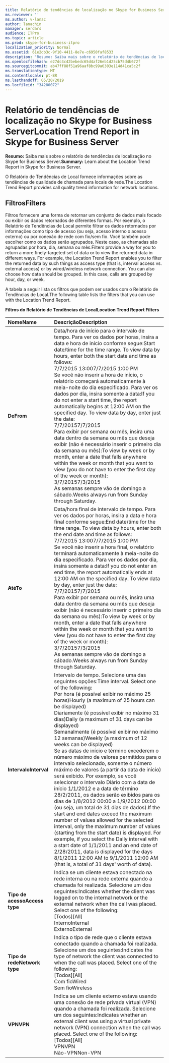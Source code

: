 ```yaml
---
title: Relatório de tendências de localização no Skype for Business Server
ms.reviewer: ''
ms.author: v-lanac
author: lanachin
manager: serdars
audience: ITPro
ms.topic: article
ms.prod: skype-for-business-itpro
localization_priority: Normal
ms.assetid: 61e2db3c-9f10-4411-8e7e-c6950faf8533
description: 'Resumo: Saiba mais sobre o relatório de tendências de localização no Skype for Business Server.'
ms.openlocfilehash: e27dc4c42bebedc65d4af26eb1d25cb75d4b672f
ms.sourcegitcommit: ab47ff88f51a96aaf8bc99a6303e114d41ca5c2f
ms.translationtype: MT
ms.contentlocale: pt-BR
ms.lasthandoff: 05/20/2019
ms.locfileid: "34280072"
---
```

# <a name="location-trend-report-in-skype-for-business-server"></a><span data-ttu-id="b2d1e-103">Relatório de tendências de localização no Skype for Business Server</span><span class="sxs-lookup"><span data-stu-id="b2d1e-103">Location Trend Report in Skype for Business Server</span></span>
 
<span data-ttu-id="b2d1e-104">**Resumo:** Saiba mais sobre o relatório de tendências de localização no Skype for Business Server.</span><span class="sxs-lookup"><span data-stu-id="b2d1e-104">**Summary:** Learn about the Location Trend Report in Skype for Business Server.</span></span>
  
<span data-ttu-id="b2d1e-105">O Relatório de Tendências de Local fornece informações sobre as tendências de qualidade de chamada para locais de rede.</span><span class="sxs-lookup"><span data-stu-id="b2d1e-105">The Location Trend Report provides call quality trend information for network locations.</span></span>
  
## <a name="filters"></a><span data-ttu-id="b2d1e-106">Filtros</span><span class="sxs-lookup"><span data-stu-id="b2d1e-106">Filters</span></span>

<span data-ttu-id="b2d1e-p101">Filtros fornecem uma forma de retornar um conjunto de dados mais focado ou exibir os dados retornados de diferentes formas. Por exemplo, o Relatório de Tendências de Local permite filtrar os dados retornados por informações como tipo de acesso (ou seja, acesso interno x acesso externo) ou por conexão de rede com fio/sem fio. Você também pode escolher como os dados serão agrupados. Neste caso, as chamadas são agrupadas por hora, dia, semana ou mês.</span><span class="sxs-lookup"><span data-stu-id="b2d1e-p101">Filters provide a way for you to return a more finely-targeted set of data or to view the returned data in different ways. For example, the Location Trend Report enables you to filter the returned data by such things as access type (that is, interval access vs. external access) or by wired/wireless network connection. You can also choose how data should be grouped. In this case, calls are grouped by hour, day, or week.</span></span>
  
<span data-ttu-id="b2d1e-111">A tabela a seguir lista os filtros que podem ser usados com o Relatório de Tendências de Local.</span><span class="sxs-lookup"><span data-stu-id="b2d1e-111">The following table lists the filters that you can use with the Location Trend Report.</span></span> 
  
<span data-ttu-id="b2d1e-112">**Filtros do Relatório de Tendências de Local**</span><span class="sxs-lookup"><span data-stu-id="b2d1e-112">**Location Trend Report Filters**</span></span>

|<span data-ttu-id="b2d1e-113">**Nome**</span><span class="sxs-lookup"><span data-stu-id="b2d1e-113">**Name**</span></span>|<span data-ttu-id="b2d1e-114">**Descrição**</span><span class="sxs-lookup"><span data-stu-id="b2d1e-114">**Description**</span></span>|
|:-----|:-----|
|<span data-ttu-id="b2d1e-115">**De**</span><span class="sxs-lookup"><span data-stu-id="b2d1e-115">**From**</span></span> <br/> |<span data-ttu-id="b2d1e-p102">Data/hora de início para o intervalo de tempo. Para ver os dados por horas, insira a data e hora de início conforme segue:</span><span class="sxs-lookup"><span data-stu-id="b2d1e-p102">Start date/time for the time range. To view data by hours, enter both the start date and time as follows:</span></span>  <br/> <span data-ttu-id="b2d1e-118">7/7/2015 13:00</span><span class="sxs-lookup"><span data-stu-id="b2d1e-118">7/7/2015 1:00 PM</span></span>  <br/> <span data-ttu-id="b2d1e-p103">Se você não inserir a hora de início, o relatório começará automaticamente à meia-noite do dia especificado. Para ver os dados por dia, insira somente a data:</span><span class="sxs-lookup"><span data-stu-id="b2d1e-p103">If you do not enter a start time, the report automatically begins at 12:00 AM on the specified day. To view data by day, enter just the date:</span></span>  <br/> <span data-ttu-id="b2d1e-121">7/7/2015</span><span class="sxs-lookup"><span data-stu-id="b2d1e-121">7/7/2015</span></span>  <br/> <span data-ttu-id="b2d1e-122">Para exibir por semana ou mês, insira uma data dentro da semana ou mês que deseja exibir (não é necessário inserir o primeiro dia da semana ou mês):</span><span class="sxs-lookup"><span data-stu-id="b2d1e-122">To view by week or by month, enter a date that falls anywhere within the week or month that you want to view (you do not have to enter the first day of the week or month):</span></span>  <br/> <span data-ttu-id="b2d1e-123">3/7/2015</span><span class="sxs-lookup"><span data-stu-id="b2d1e-123">7/3/2015</span></span>  <br/> <span data-ttu-id="b2d1e-124">As semanas sempre vão de domingo a sábado.</span><span class="sxs-lookup"><span data-stu-id="b2d1e-124">Weeks always run from Sunday through Saturday.</span></span>  <br/> |
|<span data-ttu-id="b2d1e-125">**Até**</span><span class="sxs-lookup"><span data-stu-id="b2d1e-125">**To**</span></span> <br/> |<span data-ttu-id="b2d1e-p104">Data/hora final de intervalo de tempo. Para ver os dados por horas, insira a data e hora final conforme segue:</span><span class="sxs-lookup"><span data-stu-id="b2d1e-p104">End date/time for the time range. To view data by hours, enter both the end date and time as follows:</span></span>  <br/> <span data-ttu-id="b2d1e-128">7/7/2015 13:00</span><span class="sxs-lookup"><span data-stu-id="b2d1e-128">7/7/2015 1:00 PM</span></span>  <br/> <span data-ttu-id="b2d1e-p105">Se você não inserir a hora final, o relatório terminará automaticamente à meia-noite do dia especificado. Para ver os dados por dia, insira somente a data:</span><span class="sxs-lookup"><span data-stu-id="b2d1e-p105">If you do not enter an end time, the report automatically ends at 12:00 AM on the specified day. To view data by day, enter just the date:</span></span>  <br/> <span data-ttu-id="b2d1e-131">7/7/2015</span><span class="sxs-lookup"><span data-stu-id="b2d1e-131">7/7/2015</span></span>  <br/> <span data-ttu-id="b2d1e-132">Para exibir por semana ou mês, insira uma data dentro da semana ou mês que deseja exibir (não é necessário inserir o primeiro dia da semana ou mês):</span><span class="sxs-lookup"><span data-stu-id="b2d1e-132">To view by week or by month, enter a date that falls anywhere within the week or month that you want to view (you do not have to enter the first day of the week or month):</span></span>  <br/> <span data-ttu-id="b2d1e-133">3/7/2015</span><span class="sxs-lookup"><span data-stu-id="b2d1e-133">7/3/2015</span></span>  <br/> <span data-ttu-id="b2d1e-134">As semanas sempre vão de domingo a sábado.</span><span class="sxs-lookup"><span data-stu-id="b2d1e-134">Weeks always run from Sunday through Saturday.</span></span>  <br/> |
|<span data-ttu-id="b2d1e-135">**Intervalo**</span><span class="sxs-lookup"><span data-stu-id="b2d1e-135">**Interval**</span></span> <br/> | <span data-ttu-id="b2d1e-p106">Intervalo de tempo. Selecione uma das seguintes opções:</span><span class="sxs-lookup"><span data-stu-id="b2d1e-p106">Time interval. Select one of the following:</span></span> <br/>  <span data-ttu-id="b2d1e-138">Por hora (é possível exibir no máximo 25 horas)</span><span class="sxs-lookup"><span data-stu-id="b2d1e-138">Hourly (a maximum of 25 hours can be displayed)</span></span> <br/>  <span data-ttu-id="b2d1e-139">Diariamente (é possível exibir no máximo 31 dias)</span><span class="sxs-lookup"><span data-stu-id="b2d1e-139">Daily (a maximum of 31 days can be displayed)</span></span> <br/>  <span data-ttu-id="b2d1e-140">Semanalmente (é possível exibir no máximo 12 semanas)</span><span class="sxs-lookup"><span data-stu-id="b2d1e-140">Weekly (a maximum of 12 weeks can be displayed)</span></span> <br/>  <span data-ttu-id="b2d1e-p107">Se as datas de início e término excederem o número máximo de valores permitidos para o intervalo selecionado, somente o número máximo de valores (a partir da data de início) será exibido. Por exemplo, se você selecionar o intervalo Diário com a data de início 1/1/2012 e a data de término 28/2/2011, os dados serão exibidos para os dias de 1/8/2012 00:00 a 1/9/2012 00:00 (ou seja, um total de 31 dias de dados).</span><span class="sxs-lookup"><span data-stu-id="b2d1e-p107">If the start and end dates exceed the maximum number of values allowed for the selected interval, only the maximum number of values (starting from the start date) is displayed. For example, if you select the Daily interval with a start date of 1/1/2011 and an end date of 2/28/2011, data is displayed for the days 8/1/2011 12:00 AM to 9/1/2011 12:00 AM (that is, a total of 31 days' worth of data).</span></span> <br/> |
|<span data-ttu-id="b2d1e-143">**Tipo de acesso**</span><span class="sxs-lookup"><span data-stu-id="b2d1e-143">**Access type**</span></span> <br/> | <span data-ttu-id="b2d1e-p108">Indica se um cliente estava conectado na rede interna ou na rede externa quando a chamada foi realizada. Selecione um dos seguintes:</span><span class="sxs-lookup"><span data-stu-id="b2d1e-p108">Indicates whether the client was logged on to the internal network or the external network when the call was placed. Select one of the following:</span></span> <br/>  <span data-ttu-id="b2d1e-146">[Todos]</span><span class="sxs-lookup"><span data-stu-id="b2d1e-146">[All]</span></span> <br/>  <span data-ttu-id="b2d1e-147">Interno</span><span class="sxs-lookup"><span data-stu-id="b2d1e-147">Internal</span></span> <br/>  <span data-ttu-id="b2d1e-148">Externo</span><span class="sxs-lookup"><span data-stu-id="b2d1e-148">External</span></span> <br/> |
|<span data-ttu-id="b2d1e-149">**Tipo de rede**</span><span class="sxs-lookup"><span data-stu-id="b2d1e-149">**Network type**</span></span> <br/> | <span data-ttu-id="b2d1e-p109">Indica o tipo de rede que o cliente estava conectado quando a chamada foi realizada. Selecione um dos seguintes:</span><span class="sxs-lookup"><span data-stu-id="b2d1e-p109">Indicates the type of network the client was connected to when the call was placed. Select one of the following:</span></span> <br/>  <span data-ttu-id="b2d1e-152">[Todos]</span><span class="sxs-lookup"><span data-stu-id="b2d1e-152">[All]</span></span> <br/>  <span data-ttu-id="b2d1e-153">Com fio</span><span class="sxs-lookup"><span data-stu-id="b2d1e-153">Wired</span></span> <br/>  <span data-ttu-id="b2d1e-154">Sem fio</span><span class="sxs-lookup"><span data-stu-id="b2d1e-154">Wireless</span></span> <br/> |
|<span data-ttu-id="b2d1e-155">**VPN**</span><span class="sxs-lookup"><span data-stu-id="b2d1e-155">**VPN**</span></span> <br/> | <span data-ttu-id="b2d1e-p110">Indica se um cliente externo estava usando uma conexão de rede privada virtual (VPN) quando a chamada foi realizada. Selecione um dos seguintes:</span><span class="sxs-lookup"><span data-stu-id="b2d1e-p110">Indicates whether an external client was using a virtual private network (VPN) connection when the call was placed. Select one of the following:</span></span> <br/>  <span data-ttu-id="b2d1e-158">[Todos]</span><span class="sxs-lookup"><span data-stu-id="b2d1e-158">[All]</span></span> <br/>  <span data-ttu-id="b2d1e-159">VPN</span><span class="sxs-lookup"><span data-stu-id="b2d1e-159">VPN</span></span> <br/>  <span data-ttu-id="b2d1e-160">Não-VPN</span><span class="sxs-lookup"><span data-stu-id="b2d1e-160">Non-VPN</span></span> <br/> |
   

